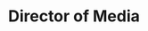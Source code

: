 ---
path: "/team/john-peak"
order: 6
name: "John Peak"
title: "Director of Media"
photo: "/images/volunteers/john.jpg"
facebook: "https://www.facebook.com/jpeak"
twitter: "https://twitter.com/jpeak"
instagram: "https://instagram.com/johnpeak"
category: "Team"
---